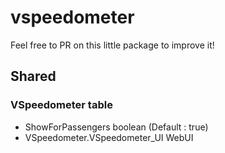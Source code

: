 # vspeedometer

Feel free to PR on this little package to improve it!

## Shared
### VSpeedometer table
* ShowForPassengers boolean (Default : true)
* VSpeedometer.VSpeedometer_UI WebUI
